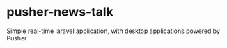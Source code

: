 # pusher-news-talk
Simple real-time laravel application, with desktop applications powered by Pusher
